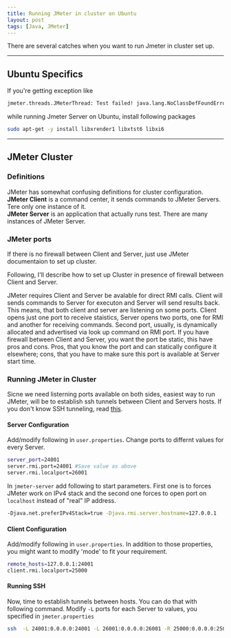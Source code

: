 ```yaml
---
title: Running JMeter in cluster on Ubuntu
layout: post
tags: [Java, JMeter]
--- 
```


There are several catches when you want to run Jmeter in cluster set up. 

___

## Ubuntu Specifics
If you're getting exception like  
```bash
jmeter.threads.JMeterThread: Test failed! java.lang.NoClassDefFoundError: Could not initialize class org.apache.jmeter.testbeans.gui.GenericTestBeanCustomizer
```
while running Jmeter Server on Ubuntu, install following packages 
```bash
sudo apt-get -y install libxrender1 libxtst6 libxi6
```
___

## JMeter Cluster

### Definitions
JMeter has somewhat confusing definitions for cluster configuration.  
**JMeter Client** is a command center, it sends commands to JMeter Servers. Tere only one instance of it.  
**JMeter Server** is an application that actually runs test. There are many instances of JMeter Server.

### JMeter ports
If there is no firewall between Client and Server, just use JMeter documentaion to set up cluster.  

Following, I'll describe how to set up Cluster in presence of firewall between Client and Server.  

JMeter requires Client and Server be avalable for direct RMI calls. Client will sends commands to Server for executon and Server will send results back. This means, that both client and server are listening on some ports. Client opens just one port to receive staistics, Server opens two ports, one for RMI and another for receiving commands. Second port, usually, is dynamically allocated and advertised via look up command on RMI port. If you have firewall between Client and Server, you want the port be static, this have pros and cons. Pros, that you know the port and can statically configure it elsewhere; cons, that you have to make sure this port is available at Server start time.

### Running JMeter in Cluster
Sicne we need listerning ports available on both sides, easiest way to run JMeter, will be to establish ssh tunnels between Client and Servers hosts.
If you don't know SSH tunneling, read [this](http://linuxcommand.org/man_pages/ssh1.html).  

#### Server Configuration
Add/modify following in `user.properties`. Change ports to differnt values for every Server.
```bash
server_port=24001 
server.rmi.port=24001 #Save value as above
server.rmi.localport=26001
```
In `jmeter-server` add following to start parameters. First one is to forces JMeter work on IPv4 stack and the second one forces to open port on `localhost` instead of "real" IP address.
```bash
-Djava.net.preferIPv4Stack=true -Djava.rmi.server.hostname=127.0.0.1
```

#### Client Configuration
Add/modify following in `user.properties`. In addition to those properties, you might want to modify 'mode' to fit your requirement. 
``` bash
remote_hosts=127.0.0.1:24001
client.rmi.localport=25000
```

#### Running SSH
Now, time to establish tunnels between hosts. You can do that with following command. Modify `-L` ports for each Server to values, you specified in `jmeter.properties`
```bash
ssh  -L 24001:0.0.0.0:24001 -L 26001:0.0.0.0:26001 -R 25000:0.0.0.0:25000 jmeter-server-1
```